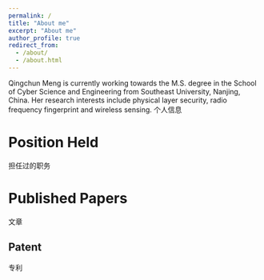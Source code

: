 ```yaml
---
permalink: /
title: "About me"
excerpt: "About me"
author_profile: true
redirect_from: 
  - /about/
  - /about.html
---
```

Qingchun Meng  is currently working towards the M.S. degree in the School of Cyber Science and Engineering from Southeast University, Nanjing, China. Her research interests include physical layer security, radio frequency fingerprint and wireless sensing.
个人信息


Position Held
======
担任过的职务


Published Papers
======
文章


Patent
------
专利




